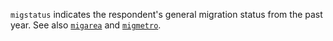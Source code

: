 `migstatus` indicates the respondent's general migration status from the past year. See also [`migarea`](migarea.md) and [`migmetro`](migmetro.md).
